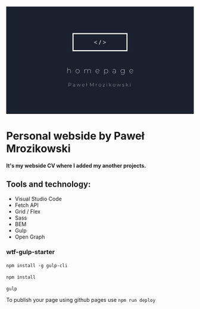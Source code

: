 ![My personal webside](src/assets/img/cover.png)

# Personal webside by Paweł Mrozikowski

#### It's my webside CV where I added my another projects.

## Tools and technology:
- Visual Studio Code
- Fetch API
- Grid / Flex
- Sass
- BEM 
- Gulp
- Open Graph
### wtf-gulp-starter


`npm install -g gulp-cli`

`npm install`

`gulp`

To publish your page using github pages use `npm run deploy`
